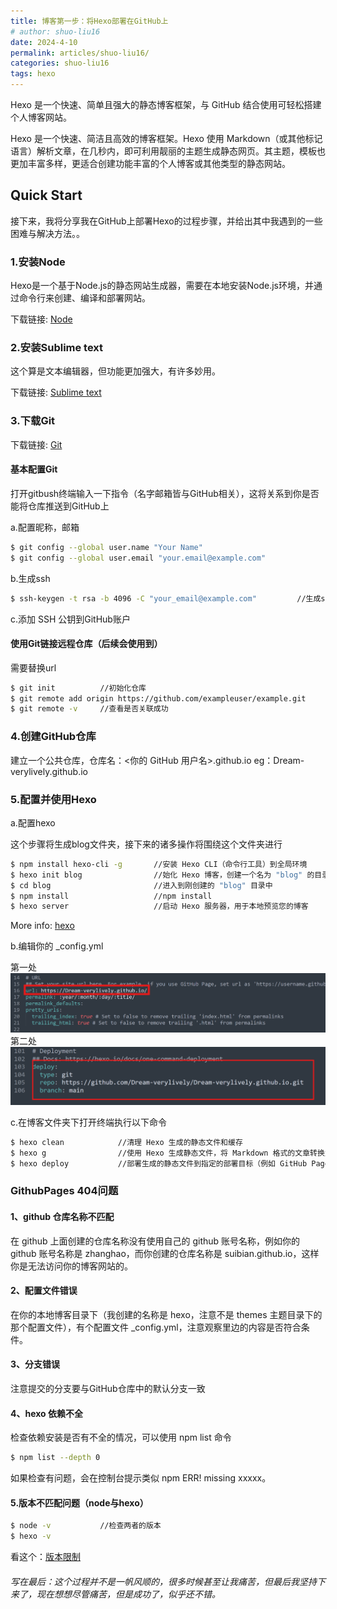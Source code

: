 ```yaml
---
title: 博客第一步：将Hexo部署在GitHub上
# author: shuo-liu16
date: 2024-4-10
permalink: articles/shuo-liu16/
categories: shuo-liu16
tags: hexo
---
```


Hexo 是一个快速、简单且强大的静态博客框架，与 GitHub 结合使用可轻松搭建个人博客网站。

<!-- more -->

Hexo 是一个快速、简洁且高效的博客框架。Hexo 使用 Markdown（或其他标记语言）解析文章，在几秒内，即可利用靓丽的主题生成静态网页。其主题，模板也更加丰富多样，更适合创建功能丰富的个人博客或其他类型的静态网站。

## Quick Start

接下来，我将分享我在GitHub上部署Hexo的过程步骤，并给出其中我遇到的一些困难与解决方法。。

### 1.安装Node

Hexo是一个基于Node.js的静态网站生成器，需要在本地安装Node.js环境，并通过命令行来创建、编译和部署网站。

下载链接: [Node](https://nodejs.cn/)

### 2.安装Sublime text

这个算是文本编辑器，但功能更加强大，有许多妙用。

下载链接: [Sublime text](https://www.sublimetext.com/)

### 3.下载Git

下载链接: [Git](https://git-scm.com/)

#### 基本配置Git

打开gitbush终端输入一下指令（名字邮箱皆与GitHub相关），这将关系到你是否能将仓库推送到GitHub上

a.配置昵称，邮箱

``` bash
$ git config --global user.name "Your Name"
$ git config --global user.email "your.email@example.com"
```

b.生成ssh

``` bash
$ ssh-keygen -t rsa -b 4096 -C "your_email@example.com"         //生成ssh密钥
```

c.添加 SSH 公钥到GitHub账户

#### 使用Git链接远程仓库（后续会使用到）

需要替换url

``` bash
$ git init          //初始化仓库
$ git remote add origin https://github.com/exampleuser/example.git    
$ git remote -v     //查看是否关联成功
```

### 4.创建GitHub仓库

建立一个公共仓库，仓库名：<你的 GitHub 用户名>.github.io
eg：Dream-verylively.github.io

### 5.配置并使用Hexo

a.配置hexo

这个步骤将生成blog文件夹，接下来的诸多操作将围绕这个文件夹进行

``` bash
$ npm install hexo-cli -g       //安装 Hexo CLI（命令行工具）到全局环境
$ hexo init blog                //始化 Hexo 博客，创建一个名为 "blog" 的目录，并在其中初始化 Hexo（名字可更改）
$ cd blog                       //进入到刚创建的 "blog" 目录中
$ npm install                   //npm install
$ hexo server                   //启动 Hexo 服务器，用于本地预览您的博客
```

More info: [hexo](https://hexo.io/zh-cn/)

b.编辑你的 _config.yml

第一处
![image](images/2024-04-10/1.png)
第二处
![image](images/2024-04-10/2.png)

c.在博客文件夹下打开终端执行以下命令

``` bash
$ hexo clean            //清理 Hexo 生成的静态文件和缓存
$ hexo g                //使用 Hexo 生成静态文件，将 Markdown 格式的文章转换为 HTML 等静态文件
$ hexo deploy           //部署生成的静态文件到指定的部署目标（例如 GitHub Pages、FTP 等）
```

### GithubPages 404问题

#### 1、github 仓库名称不匹配

在 github 上面创建的仓库名称没有使用自己的 github 账号名称，例如你的 github 账号名称是 zhanghao，而你创建的仓库名称是 suibian.github.io，这样你是无法访问你的博客网站的。

#### 2、配置文件错误

在你的本地博客目录下（我创建的名称是 hexo，注意不是 themes 主题目录下的那个配置文件），有个配置文件 _config.yml，注意观察里边的内容是否符合条件。

#### 3、分支错误

注意提交的分支要与GitHub仓库中的默认分支一致

#### 4、hexo 依赖不全

检查依赖安装是否有不全的情况，可以使用 npm list 命令

``` bash
$ npm list --depth 0
```

如果检查有问题，会在控制台提示类似 npm ERR! missing xxxxx。

#### 5.版本不匹配问题（node与hexo）

``` bash
$ node -v           //检查两者的版本
$ hexo -v
```

看这个：[版本限制](https://hexo.io/zh-cn/docs/#Node-js-%E7%89%88%E6%9C%AC%E9%99%90%E5%88%B6)

###### 写在最后：这个过程并不是一帆风顺的，很多时候甚至让我痛苦，但最后我坚持下来了，现在想想尽管痛苦，但是成功了，似乎还不错。